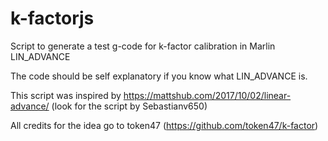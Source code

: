 # k-factorjs
Script to generate a test g-code for k-factor calibration in Marlin LIN_ADVANCE

The code should be self explanatory if you know what LIN_ADVANCE is.

This script was inspired by https://mattshub.com/2017/10/02/linear-advance/ (look for the script by Sebastianv650)

All credits for the idea go to token47 (https://github.com/token47/k-factor)
